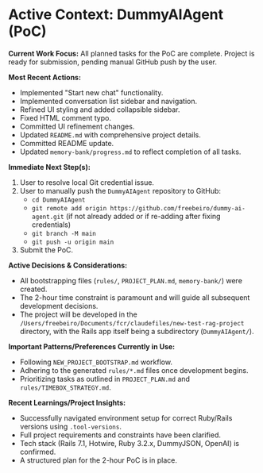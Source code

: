 # Active Context: DummyAIAgent (PoC)

**Current Work Focus:** All planned tasks for the PoC are complete. Project is ready for submission, pending manual GitHub push by the user.

**Most Recent Actions:**
*   Implemented "Start new chat" functionality.
*   Implemented conversation list sidebar and navigation.
*   Refined UI styling and added collapsible sidebar.
*   Fixed HTML comment typo.
*   Committed UI refinement changes.
*   Updated `README.md` with comprehensive project details.
*   Committed README update.
*   Updated `memory-bank/progress.md` to reflect completion of all tasks.

**Immediate Next Step(s):**
1.  User to resolve local Git credential issue.
2.  User to manually push the `DummyAIAgent` repository to GitHub:
    *   `cd DummyAIAgent`
    *   `git remote add origin https://github.com/freebeiro/dummy-ai-agent.git` (if not already added or if re-adding after fixing credentials)
    *   `git branch -M main`
    *   `git push -u origin main`
3.  Submit the PoC.

**Active Decisions & Considerations:**
*   All bootstrapping files (`rules/`, `PROJECT_PLAN.md`, `memory-bank/`) were created.
*   The 2-hour time constraint is paramount and will guide all subsequent development decisions.
*   The project will be developed in the `/Users/freebeiro/Documents/fcr/claudefiles/new-test-rag-project` directory, with the Rails app itself being a subdirectory (`DummyAIAgent/`).

**Important Patterns/Preferences Currently in Use:**
*   Following `NEW_PROJECT_BOOTSTRAP.md` workflow.
*   Adhering to the generated `rules/*.md` files once development begins.
*   Prioritizing tasks as outlined in `PROJECT_PLAN.md` and `rules/TIMEBOX_STRATEGY.md`.

**Recent Learnings/Project Insights:**
*   Successfully navigated environment setup for correct Ruby/Rails versions using `.tool-versions`.
*   Full project requirements and constraints have been clarified.
*   Tech stack (Rails 7.1, Hotwire, Ruby 3.2.x, DummyJSON, OpenAI) is confirmed.
*   A structured plan for the 2-hour PoC is in place.
